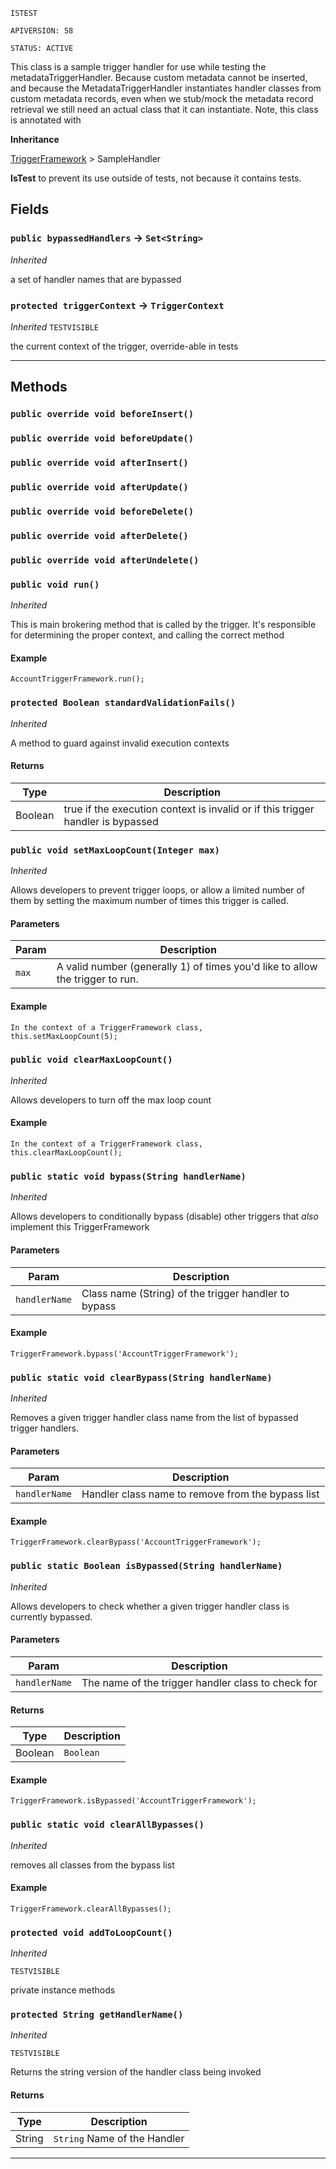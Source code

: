 `ISTEST`

`APIVERSION: 58`

`STATUS: ACTIVE`

This class is a sample trigger handler for use while testing
the metadataTriggerHandler. Because custom metadata cannot be inserted, and
because the MetadataTriggerHandler instantiates handler classes from custom
metadata records, even when we stub/mock the metadata record retrieval we
still need an actual class that it can instantiate.
Note, this class is annotated with

**Inheritance**

[TriggerFramework](https://github.com/codefriar/ApexKit/wiki/TriggerFramework)
&gt;
SampleHandler

**IsTest** to prevent its use outside of tests, not because it contains tests.

## Fields

### `public bypassedHandlers` → `Set<String>`

_Inherited_

a set of handler names that are bypassed

### `protected triggerContext` → `TriggerContext`

_Inherited_
`TESTVISIBLE`

the current context of the trigger, override-able in tests

---

## Methods

### `public override void beforeInsert()`

### `public override void beforeUpdate()`

### `public override void afterInsert()`

### `public override void afterUpdate()`

### `public override void beforeDelete()`

### `public override void afterDelete()`

### `public override void afterUndelete()`

### `public void run()`

_Inherited_

This is main brokering method that is called by the trigger. It's responsible for determining the proper context, and calling the correct method

#### Example

```apex
AccountTriggerFramework.run();
```

### `protected Boolean standardValidationFails()`

_Inherited_

A method to guard against invalid execution contexts

#### Returns

| Type    | Description                                                                     |
| ------- | ------------------------------------------------------------------------------- |
| Boolean | true if the execution context is invalid or if this trigger handler is bypassed |

### `public void setMaxLoopCount(Integer max)`

_Inherited_

Allows developers to prevent trigger loops, or allow a limited number of them by setting the maximum number of times this trigger is called.

#### Parameters

| Param | Description                                                                   |
| ----- | ----------------------------------------------------------------------------- |
| `max` | A valid number (generally 1) of times you'd like to allow the trigger to run. |

#### Example

```apex
In the context of a TriggerFramework class,
this.setMaxLoopCount(5);
```

### `public void clearMaxLoopCount()`

_Inherited_

Allows developers to turn off the max loop count

#### Example

```apex
In the context of a TriggerFramework class,
this.clearMaxLoopCount();
```

### `public static void bypass(String handlerName)`

_Inherited_

Allows developers to conditionally bypass (disable) other triggers that _also_ implement this TriggerFramework

#### Parameters

| Param         | Description                                          |
| ------------- | ---------------------------------------------------- |
| `handlerName` | Class name (String) of the trigger handler to bypass |

#### Example

```apex
TriggerFramework.bypass('AccountTriggerFramework');
```

### `public static void clearBypass(String handlerName)`

_Inherited_

Removes a given trigger handler class name from the list of bypassed trigger handlers.

#### Parameters

| Param         | Description                                       |
| ------------- | ------------------------------------------------- |
| `handlerName` | Handler class name to remove from the bypass list |

#### Example

```apex
TriggerFramework.clearBypass('AccountTriggerFramework');
```

### `public static Boolean isBypassed(String handlerName)`

_Inherited_

Allows developers to check whether a given trigger handler class is currently bypassed.

#### Parameters

| Param         | Description                                        |
| ------------- | -------------------------------------------------- |
| `handlerName` | The name of the trigger handler class to check for |

#### Returns

| Type    | Description |
| ------- | ----------- |
| Boolean | `Boolean`   |

#### Example

```apex
TriggerFramework.isBypassed('AccountTriggerFramework');
```

### `public static void clearAllBypasses()`

_Inherited_

removes all classes from the bypass list

#### Example

```apex
TriggerFramework.clearAllBypasses();
```

### `protected void addToLoopCount()`

_Inherited_

`TESTVISIBLE`

private instance methods

### `protected String getHandlerName()`

_Inherited_

`TESTVISIBLE`

Returns the string version of the handler class being invoked

#### Returns

| Type   | Description                  |
| ------ | ---------------------------- |
| String | `String` Name of the Handler |

---
